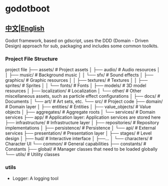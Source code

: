 # godotboot
## [中文](README.md)|[English](README_EN.md)
Godot framework, based on gdscript, uses the DDD (Domain - Driven Design) approach for sub, packaging and includes some common toolkits.

### Project File Structure
project file
├── assets/ # Project assets
│ ├── audio/ # Audio resources
│ │ ├── music/ # Background music
│ │ └── sfx/ # Sound effects
│ ├── graphics/ # Graphic resources
│ │ ├── textures/ # Textures
│ │ ├── sprites/ # Sprites
│ │ └── fonts/ # Fonts
│ ├── models/ # 3D model resources
│ ├── localization/ # Localization
│ └── other/ # Other miscellaneous assets, such as particle effect configurations
│ 		├── docs/ # Documents
│ 		└── art/ # Art sets, etc.
└── src/ # Project code
	├── domain/ # Domain layer
	│ ├── entities/ # Entities
	│ ├── value_objects/ # Value objects
	│ ├── aggregates/ # Aggregate roots
	│ └── services/ # Domain services
	├── app/ # Application layer: Application services are stored here
	├── infrastructure/ # Infrastructure layer
	│ ├── repositories/ # Repository implementations
	│ ├── persistence/ # Persistence
	│ └── api/ # External services
	├── presentation/ # Presentation layer
	│ ├── stages/ # Level design
	│ ├── hud/ # Interactive interface
	│ ├──...
	│ └── characters/ # Character UI
	└── common/ # General capabilities
		├── constants/ # Constants
		├── global/ # Manager classes that need to be loaded globally
		└── utils/ # Utility classes
		
### utils
+ Logger: A logging tool